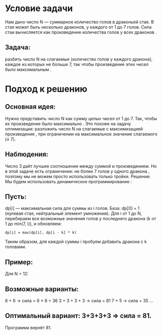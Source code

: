 # Условие задачи
Нам дано число N — суммарное количество голов в драконьей стае.
В стае может быть несколько драконов, у каждого от 1 до 7 голов.
Сила стаи вычисляется как произведение количества голов у всех драконов .

## Задача: 
разбить число N на слагаемые (количество голов у каждого дракона), каждое из которых не больше 7, так чтобы произведение этих чисел было максимальным .

# Подход к решению
## Основная идея:
Нужно представить число N как сумму целых чисел от 1 до 7.
Так, чтобы их произведение было максимально .
Это похоже на задачу оптимизации: разложить число N на слагаемые с максимизацией произведения , при ограничении на максимальное значение слагаемого (≤ 7).

## Наблюдения:
Число 3 даёт лучшее соотношение между суммой и произведением.
Но в этой задаче есть ограничение: не более 7 голов у одного дракона , поэтому мы не можем просто использовать только тройки.
Решение:
Мы будем использовать динамическое программирование :

## Пусть:
dp[i] — максимальная сила для суммы из i голов.
База:
dp[0] = 1 (нулевая стая, нейтральный элемент умножения).
Для i от 1 до N, перебираем все возможные значения голов у последнего дракона (k от 1 до min(7, i)), и обновляем:
```
dp[i] = max(dp[i], dp[i - k] * k)
```
Таким образом, для каждой суммы i пробуем добавить дракона с k головами.


## Пример:
Для N = 12:

## Возможные варианты:

6 + 6 → сила = 6 × 6 = 36
3 + 3 + 3 + 3 → сила = 81
7 + 5 → сила = 35
...
## Оптимальный вариант: 3+3+3+3 ⇒ сила = 81.

Программа вернёт 81.
